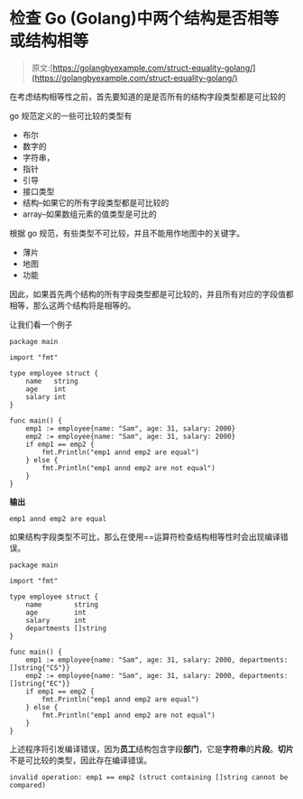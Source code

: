 # 检查 Go (Golang)中两个结构是否相等或结构相等

> 原文:[https://golangbyexample.com/struct-equality-golang/](https://golangbyexample.com/struct-equality-golang/)

在考虑结构相等性之前，首先要知道的是是否所有的结构字段类型都是可比较的

go 规范定义的一些可比较的类型有

*   布尔
*   数字的
*   字符串，
*   指针
*   引导
*   接口类型
*   结构–如果它的所有字段类型都是可比较的
*   array–如果数组元素的值类型是可比的

根据 go 规范，有些类型不可比较，并且不能用作地图中的关键字。

*   薄片
*   地图
*   功能

因此，如果首先两个结构的所有字段类型都是可比较的，并且所有对应的字段值都相等，那么这两个结构将是相等的。

让我们看一个例子

```
package main

import "fmt"

type employee struct {
    name   string
    age    int
    salary int
}

func main() {
    emp1 := employee{name: "Sam", age: 31, salary: 2000}
    emp2 := employee{name: "Sam", age: 31, salary: 2000}
    if emp1 == emp2 {
        fmt.Println("emp1 annd emp2 are equal")
    } else {
        fmt.Println("emp1 annd emp2 are not equal")
    }
}
```

**输出**

```
emp1 annd emp2 are equal
```

如果结构字段类型不可比，那么在使用==运算符检查结构相等性时会出现编译错误。

```
package main

import "fmt"

type employee struct {
    name        string
    age         int
    salary      int
    departments []string
}

func main() {
    emp1 := employee{name: "Sam", age: 31, salary: 2000, departments: []string{"CS"}}
    emp2 := employee{name: "Sam", age: 31, salary: 2000, departments: []string{"EC"}}
    if emp1 == emp2 {
        fmt.Println("emp1 annd emp2 are equal")
    } else {
        fmt.Println("emp1 annd emp2 are not equal")
    }
}
```

上述程序将引发编译错误，因为**员工**结构包含字段**部门**，它是**字符串**的**片段**。**切片**不是可比较的类型，因此存在编译错误。

```
invalid operation: emp1 == emp2 (struct containing []string cannot be compared)
```